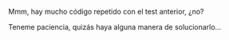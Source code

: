 Mmm, hay mucho código repetido con el test anterior, ¿no? 

Teneme paciencia, quizás haya alguna manera de solucionarlo...